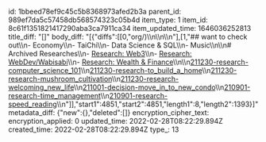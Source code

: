 id: 1bbeed78ef9c45c5b8368973afed2b3a
parent_id: 989ef7da5c57458db568574323c05b4d
item_type: 1
item_id: 8c61f1351821417290aba3ca7911ca34
item_updated_time: 1646036252813
title_diff: "[]"
body_diff: "[{\"diffs\":[[0,\"org/)\\\n\\\n\\\n\"],[1,\"## want to check out\\\n- Economy\\\n- TaiChi\\\n- Data Science & SQL\\\n- Music\\\n\\\n# Archived Researches\\\n- [Research: Web3](https://docs.google.com/document/d/1RsSsqz5KEvOPMT4qM6jWO_BC_jMN3z0wODlPr1tk3eM/edit#)\\\n- [Research: WebDev/Wabisabi](https://docs.google.com/document/d/1R7w9migVw64APEBUtKDasg6oYYnf0RfA9OOW7CsK61Y/edit#)\\\n- [Research: Wealth & Finance](https://docs.google.com/document/d/1RRyFXT-yA_rx1g_m4SmtNhOBYmSnpY9SBWADIyVfj98/edit?usp=sharing)\\\n\\\n[211230-research-computer_science_101](https://docs.google.com/document/d/1qZhiHRRye-sCEmoBpXOnHVsIGsovIF4zBODsRwgUMT8/edit?usp=sharing)\\\n[211230-research-to_build_a_home](https://docs.google.com/document/d/1IovtxjaXulAx5lC9LdLaYksYs4FZCBrvM_Z2-uGMEsQ/edit?usp=sharing)\\\n[211230-research-mushroom_cultivation](https://docs.google.com/document/d/1-nL3TpNUmFmATRQ_nKJ8QSifIIyvfuehHdQXspsKsMU/edit?usp=sharing)\\\n[211230-research-welcoming_new_life](https://docs.google.com/document/d/1NXSBAiHzrcg7lXBfCNC26ouxUp-tccDv3nFmj8hPFYQ/edit?usp=sharing)\\\n[211001-decision-move_in_to_new_condo](https://docs.google.com/document/d/1uk0b47xB5IeOqYPqrUWpb0c6E50wXKriq_CNhWgkmYE/edit?usp=sharing)\\\n[210901-research-time_management](https://docs.google.com/document/d/1DXiTuqq1IaANlUQiYLLw3Nb-rTkWAy6_ZwQTObrdxBc/edit?usp=sharing)\\\n[210901-research-speed_reading](https://docs.google.com/document/d/1j8E6A0vn2ToY183CS3_qtP7apUAeuBn7nElGHnHqaUQ/edit?usp=sharing)\\\n\"]],\"start1\":4851,\"start2\":4851,\"length1\":8,\"length2\":1393}]"
metadata_diff: {"new":{},"deleted":[]}
encryption_cipher_text: 
encryption_applied: 0
updated_time: 2022-02-28T08:22:29.894Z
created_time: 2022-02-28T08:22:29.894Z
type_: 13